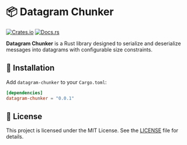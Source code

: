 # 📦 Datagram Chunker

[![Crates.io](https://img.shields.io/crates/v/datagram-chunker.svg)](https://crates.io/crates/datagram-chunker)
[![Docs.rs](https://docs.rs/datagram-chunker/badge.svg)](https://docs.rs/datagram-chunker)

**Datagram Chunker** is a Rust library designed to serialize and deserialize messages into datagrams with configurable size constraints.

## 🔧 Installation

Add `datagram-chunker` to your `Cargo.toml`:

```toml
[dependencies]
datagram-chunker = "0.0.1"
```

## 📝 License

This project is licensed under the MIT License. See the [LICENSE](LICENSE) file for details.
